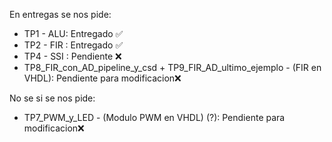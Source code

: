 En entregas se nos pide: 
- TP1 - ALU: Entregado ✅
- TP2 - FIR : Entregado ✅
- TP4 - SSI : Pendiente ❌
- TP8_FIR_con_AD_pipeline_y_csd + TP9_FIR_AD_ultimo_ejemplo - (FIR en VHDL): Pendiente para modificacion❌

No se si se nos pide:
- TP7_PWM_y_LED - (Modulo PWM en VHDL) (?): Pendiente para modificacion❌
